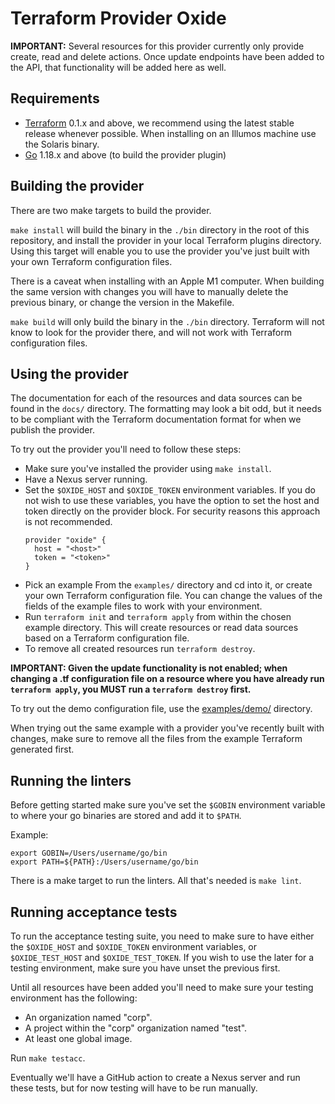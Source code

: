 # Terraform Provider Oxide

**IMPORTANT:** Several resources for this provider currently only provide create, read and delete actions. Once update endpoints have been added to the API, that functionality will be added here as well.

## Requirements

- [Terraform](https://www.terraform.io/downloads) 0.1.x and above, we recommend using the latest stable release whenever possible. When installing on an Illumos machine use the Solaris binary.
- [Go](https://go.dev/dl/) 1.18.x and above (to build the provider plugin)

## Building the provider

There are two make targets to build the provider.

`make install` will build the binary in the `./bin` directory in the root of this repository, and install the provider in your local Terraform plugins directory. Using this target will enable you to use the provider you've just built with your own Terraform configuration files.

There is a caveat when installing with an Apple M1 computer. When building the same version with changes you will have to manually delete the previous binary, or change the version in the Makefile.

`make build` will only build the binary in the `./bin` directory. Terraform will not know to look for the provider there, and will not work with Terraform configuration files.

## Using the provider

The documentation for each of the resources and data sources can be found in the `docs/` directory. The formatting may look a bit odd, but it needs to be compliant with the Terraform documentation format for when we publish the provider.

To try out the provider you'll need to follow these steps:

- Make sure you've installed the provider using `make install`.
- Have a Nexus server running.
- Set the `$OXIDE_HOST` and `$OXIDE_TOKEN` environment variables. If you do not wish to use these variables, you have the option to set the host and token directly on the provider block. For security reasons this approach is not recommended.
  ```hcl
  provider "oxide" {
    host = "<host>"
    token = "<token>"
  }
  ```
- Pick an example From the `examples/` directory and cd into it, or create your own Terraform configuration file. You can change the values of the fields of the example files to work with your environment.
- Run `terraform init` and `terraform apply` from within the chosen example directory. This will create resources or read data sources based on a Terraform configuration file.
- To remove all created resources run `terraform destroy`.

**IMPORTANT: Given the update functionality is not enabled; when changing a .tf configuration file on a resource where you have already run `terraform apply`, you MUST run a `terraform destroy` first.**

To try out the demo configuration file, use the [examples/demo/](./examples/demo/) directory.

When trying out the same example with a provider you've recently built with changes, make sure to remove all the files from the example Terraform generated first.

## Running the linters

Before getting started make sure you've set the `$GOBIN` environment variable to where your go binaries are stored and add it to `$PATH`.

Example:

```console
export GOBIN=/Users/username/go/bin
export PATH=${PATH}:/Users/username/go/bin
```

There is a make target to run the linters. All that's needed is `make lint`.

## Running acceptance tests

To run the acceptance testing suite, you need to make sure to have either the `$OXIDE_HOST` and `$OXIDE_TOKEN` environment variables, or `$OXIDE_TEST_HOST` and `$OXIDE_TEST_TOKEN`. If you wish to use the later for a testing environment, make sure you have unset the previous first.

Until all resources have been added you'll need to make sure your testing environment has the following:

- An organization named "corp".
- A project within the "corp" organization named "test".
- At least one global image.

Run `make testacc`.

Eventually we'll have a GitHub action to create a Nexus server and run these tests, but for now testing will have to be run manually.
